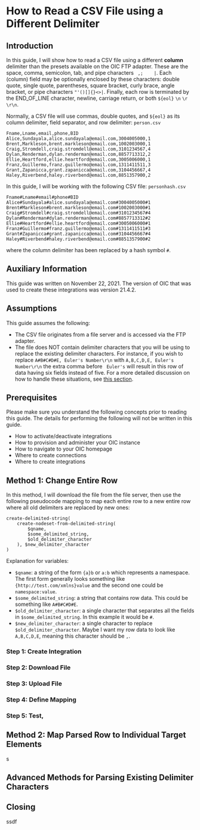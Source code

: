 # How to Read a CSV File using a Different Delimiter

## Introduction

In this guide, I will show how to read a CSV file using a different **column** delimiter than the presets available on the OIC FTP adapter. These are the space, comma, semicolon, tab, and pipe characters ` ,;	|`. Each (column) field may be optionally enclosed by these characters: double quote, single quote, parentheses, square bracket, curly brace, angle bracket, or pipe characters `"'()[]{}<>|`. Finally, each row is terminated by the END_OF_LINE character, newline, carriage return, or both `${eol}` `\n` `\r` `\r\n`.

Normally, a CSV file will use commas, double quotes, and `${eol}` as its column delimiter, field separator, and row delimiter: `person.csv`

```
Fname,Lname,email,phone,BID
Alice,Sundayala,alice.sundayala@email.com,3004005000,1
Brent,Markleson,brent.markleson@email.com,1002003000,1
Craig,Stromdell,craig.stromdell@email.com,3101234567,4
Dylan,Renderman,dylan.renderman@email.com,8857713312,2
Ellie,Heartford,ellie.heartford@email.com,3005006000,1
Franz,Guillermo,franz.guillermo@email.com,1311411511,3
Grant,Zapanicca,grant.zapanicca@email.com,3104456667,4
Haley,Riverbend,haley.riverbend@email.com,8851357900,2
```

In this guide, I will be working with the following CSV file: `personhash.csv`

```
Fname#Lname#email#phone#BID
Alice#Sundayala#alice.sundayala@email.com#3004005000#1
Brent#Markleson#brent.markleson@email.com#1002003000#1
Craig#Stromdell#craig.stromdell@email.com#3101234567#4
Dylan#Renderman#dylan.renderman@email.com#8857713312#2
Ellie#Heartford#ellie.heartford@email.com#3005006000#1
Franz#Guillermo#franz.guillermo@email.com#1311411511#3
Grant#Zapanicca#grant.zapanicca@email.com#3104456667#4
Haley#Riverbend#haley.riverbend@email.com#8851357900#2
```

where the column delimiter has been replaced by a hash symbol `#`.

## Auxiliary Information

This guide was written on November 22, 2021. The version of OIC that was used to create these integrations was version 21.4.2.

## Assumptions

This guide assumes the following:
- The CSV file originates from a file server and is accessed via the FTP adapter.
- The file does NOT contain delimiter characters that you will be using to replace the existing delimiter characters. For instance, if you wish to replace `A#B#C#D#E, Euler's Number\r\n` with `A,B,C,D,E, Euler's Number\r\n` the extra comma before ` Euler's` will result in this row of data having six fields instead of five. For a more detailed discussion on how to handle these situations, see [this section](#Advanced-Methods-for-Parsing-Existing-Delimiter-Characters).

## Prerequisites

Please make sure you understand the following concepts prior to reading this guide. The details for performing the following will not be written in this guide.
- How to activate/deactivate integrations
- How to provision and administer your OIC instance
- How to navigate to your OIC homepage
- Where to create connections
- Where to create integrations


## Method 1: Change Entire Row

In this method, I will download the file from the file server, then use the following pseudocode mapping to map each entire row to a new entire row where all old delimiters are replaced by new ones:

```
create-delimited-string(
	create-nodeset-from-delimited-string(
		$qname,
		$some_delimited_string,
		$old_delimiter_character
	), $new_delimiter_character
)
```

Explanation for variables:
- `$qname`: a string of the form `{a}b` or `a:b` which represents a namespace. The first form generally looks something like `{http://test.com/xmlns}value` and the second one could be `namespace:value`.
- `$some_delimited_string`: a string that contains row data. This could be something like `A#B#C#D#E`.
- `$old_delimiter_character`: a single character that separates all the fields in `$some_delimited_string`. In this example it would be `#`.
- `$new_delimiter_character`: a single character to replace `$old_delimiter_character`. Maybe I want my row data to look like `A,B,C,D,E`, meaning this character should be `,`.

### Step 1: Create Integration

### Step 2: Download File

### Step 3: Upload File

### Step 4: Define Mapping

### Step 5: Test, 

## Method 2: Map Parsed Row to Individual Target Elements

s

## Advanced Methods for Parsing Existing Delimiter Characters

## Closing

ssdf





